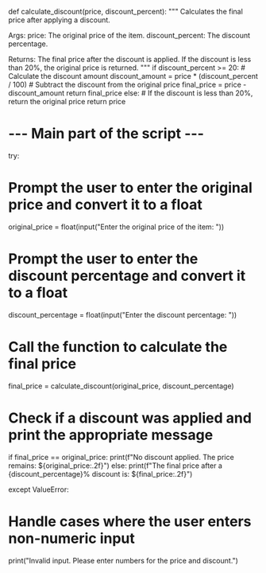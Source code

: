 ﻿def calculate_discount(price, discount_percent):
  """
  Calculates the final price after applying a discount.

  Args:
    price: The original price of the item.
    discount_percent: The discount percentage.

  Returns:
    The final price after the discount is applied. If the discount
    is less than 20%, the original price is returned.
  """
  if discount_percent >= 20:
    # Calculate the discount amount
    discount_amount = price * (discount_percent / 100)
    # Subtract the discount from the original price
    final_price = price - discount_amount
    return final_price
  else:
    # If the discount is less than 20%, return the original price
    return price

# --- Main part of the script ---
try:
  # Prompt the user to enter the original price and convert it to a float
  original_price = float(input("Enter the original price of the item: "))

  # Prompt the user to enter the discount percentage and convert it to a float
  discount_percentage = float(input("Enter the discount percentage: "))

  # Call the function to calculate the final price
  final_price = calculate_discount(original_price, discount_percentage)

  # Check if a discount was applied and print the appropriate message
  if final_price == original_price:
    print(f"No discount applied. The price remains: ${original_price:.2f}")
  else:
    print(f"The final price after a {discount_percentage}% discount is: ${final_price:.2f}")

except ValueError:
  # Handle cases where the user enters non-numeric input
  print("Invalid input. Please enter numbers for the price and discount.")

